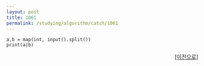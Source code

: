 ```yaml
---
layout: post
title: 1061
permalink: /studying/algorithm/catch/1061
---
```


```
a,b = map(int, input().split())
print(a|b)

```
  
    
    
<div style="text-align: right"> <a href = 'https://namhyo01.github.io/studying/algorithm/catch'> [이전으로] </a> </div>
